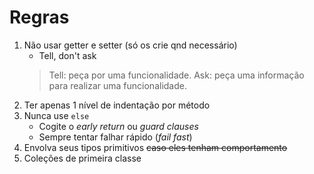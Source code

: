 # Regras

1. Não  usar getter e setter (só os crie qnd necessário)
    - Tell, don't ask
    > Tell: peça por uma funcionalidade. Ask: peça uma informação para realizar uma funcionalidade.
2. Ter apenas 1 nível de indentação por método
3. Nunca use `else`
    - Cogite o *early return* ou *guard clauses*
    - Sempre tentar falhar rápido (*fail fast*)
4. Envolva seus tipos primitivos ~~caso eles tenham comportamento~~
5. Coleções de primeira classe
